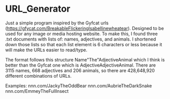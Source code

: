 # URL_Generator
Just a simple program inspired by the Gyfcat urls (https://gfycat.com/BreakableFlickeringIsabellinewheatear). Designed to be used for any image or media hosting website.
To make this, I found three .txt documents with lists of: names, adjectives, and animals. I shortened down those lists so that each list element is 6 characters or less because it will make the URLs easier to read/type.

The format follows this structure Name"The"AdjectiveAnimal which I think is better than the Gyfcat one which is AdjectiveAdjectiveAnimal. There are 3115 names, 668 adjectives and 206 animals, so there are 428,648,920 different combinations of URLs.

Examples: nnn.com/JackyTheOddBear
          nnn.com/AubrieTheDarkSnake
          nnn.com/EmmeyTheFullInsect
